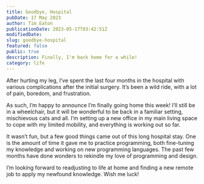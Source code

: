 ```yaml
---
title: Goodbye, Hospital
pubDate: 17 May 2023
author: Tim Eaton
publicationDate: 2023-05-17T03:42:51Z
modifiedDate:
slug: goodbye-hospital
featured: false
public: true
description: Finally, I'm back home for a while!
category: life
---
```


After hurting my leg, I’ve spent the last four months in the hospital with various complications after the initial surgery. It’s been a wild ride, with a lot of pain, boredom, and frustration.

As such, I’m happy to announce I’m finally going home this week! I’ll still be in a wheelchair, but it will be wonderful to be back in a familiar setting, mischievous cats and all. I’m setting up a new office in my main living space to cope with my limited mobility, and everything is working out so far.

It wasn’t fun, but a few good things came out of this long hospital stay. One is the amount of time it gave me to practice programming, both fine-tuning my knowledge and working on new programming languages. The past few months have done wonders to rekindle my love of programming and design.

I’m looking forward to readjusting to life at home and finding a new remote job to apply my newfound knowledge. Wish me luck!
